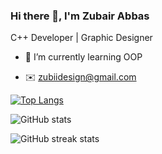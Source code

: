 ### Hi there 👋, I'm Zubair Abbas

C++ Developer | Graphic Designer

- 🌱 I’m currently learning OOP

- ✉️ zubiidesign@gmail.com

[![Top Langs](https://github-readme-stats.vercel.app/api/top-langs/?username=zubiiabbasi)](https://github.com/anuraghazra/github-readme-stats)

![GitHub stats](https://github-readme-stats.vercel.app/api?username=zubiiabbasi&show_icons=true)  

![GitHub streak stats](https://streak-stats.demolab.com/?user=zubiiabbasi)
